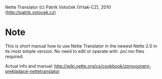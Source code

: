 Nette Translator (c) Patrik Votoček (Vrtak-CZ), 2010 (http://patrik.votocek.cz)


Note
========
This is short manual how to use Nette Translator in the newest Nette 2.0 in its most simple version.
No need to edit or operate with .po/.mo files required.

Actual info and manual: http://wiki.nette.org/cs/cookbook/zprovozneni-prekladace-nettetranslator